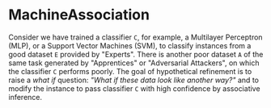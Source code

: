 # MachineAssociation
Consider we have trained a classifier `C`, for example, a Multilayer Perceptron (MLP), or a Support Vector Machines (SVM), to classify instances from a good dataset `E` provided by "Experts". There is another poor dataset `A` of the same task generated by "Apprentices" or "Adversarial Attackers", on which the classifier `C` performs poorly. The goal of hypothetical refinement is to raise a _what if_ question: _"What if these data look like another way?"_ and to modify the instance to pass classifier `C` with high confidence by associative inference.
